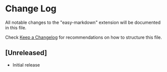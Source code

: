 # Change Log

All notable changes to the "easy-markdown" extension will be documented in this file.

Check [Keep a Changelog](http://keepachangelog.com/) for recommendations on how to structure this file.

## [Unreleased]

- Initial release